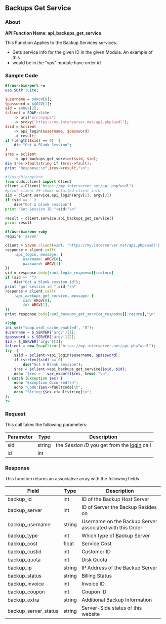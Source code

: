 
## Backups Get Service

### About

**API Function Name: api_backups_get_service**

This Function Applies to the Backup Services services.
* Gets service info for the given ID in the given Module.   An example of this
* would be in the "vps" module have order id


### Sample Code

```perl
#!/usr/bin/perl -w
use SOAP::Lite;

$username = $ARGV[0];
$password = $ARGV[1];
$id = $ARGV[2];
$client = SOAP::Lite
	-> uri('urn:myapi')
	-> proxy('https://my.interserver.net/api.php?wsdl');
$sid = $client
	-> api_login($username, $password)
	-> result;
if (length($sid) == 0)  {
	die "Got A Blank Session";
} 
$res = $client
	-> api_backups_get_service($sid, $id);
die $res->faultstring if ($res->fault);
print "Response:\n",$res->result,"\n";

```

```python
#!/usr/bin/python
from suds.client import Client
client = Client("https://my.interserver.net/api.php?wsdl")
#print client ## shows detailed client info
sid = client.service.api_login(argv[1], argv[2])
if (sid == '')
	die("Got a blank session")
print "Got Session ID "+sid+"\n"
  
result = client.service.api_backups_get_service()
print result

```

```ruby
#!/usr/bin/env ruby
require 'savon'

client = Savon.client(wsdl: 'https://my.interserver.net/api.php?wsdl')
response = client.call(
	:api_login, message: {
		username: ARGV[0],
		password: ARGV[1]
})
sid = response.body[:api_login_response][:return]
if (sid == "")
	die("Got a blank session id");
print "got session id ",sid,"\n"
response = client.call(
	:api_backups_get_service, message: { 
		sid: ARGV[0], 
		id: ARGV[1], 
})
print response.body[:api_backups_get_service_response][:return],"\n"

```

```php
<?php
ini_set("soap.wsdl_cache_enabled", "0");
$username = $_SERVER['argv'][1];
$password = $_SERVER['argv'][2];
$id = $_SERVER['argv'][3];
$client = new SoapClient("https://my.interserver.net/api.php?wsdl");
try  { 
	$sid = $client->api_login($username, $password);
	if (strlen($sid) == 0)
		die("Got A Blank Session");
	$res = $client->api_backups_get_service($sid, $id);
	echo '$res = '.var_export($res, true)."\n";
 } catch (Exception $ex) {
	echo "Exception Occurred!\n";
	echo "Code:{$ex->faultcode}\n";
	echo "String:{$ex->faultstring}\n";
}; 
?>
```



### Request

This call takes the following parameters:

Parameter|Type|Description
---------|----|-----------
sid|string|the *Session ID* you get from the [login](#login) call
id|int|


### Response

This function returns an associative array with the following fields

Field|Type|Description
-----|----|-----------
backup_id|int|ID of the Backup Host Server
backup_server|int|ID of Server the Backup Resides on
backup_username|string|Username on the Backup Server associated with this Order
backup_type|int|Which type of Backup Server
backup_cost|float|Service Cost
backup_custid|int|Customer ID
backup_quota|int|Disk Quota
backup_ip|string|IP Address of the Backup Server
backup_status|string|Billing Status
backup_invoice|int|Invoice ID
backup_coupon|int|Coupon ID
backup_extra|string|Additional Backup Information
backup_server_status|string|Server-Side status of this website


